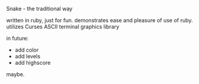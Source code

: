 Snake - the traditional way

written in ruby, just for fun. demonstrates ease and pleasure of use of ruby.
utilizes Curses ASCII terminal graphics library

in future:
- add color
- add levels
- add highscore

maybe.

